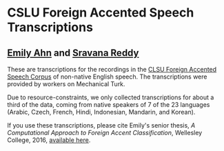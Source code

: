 # CSLU Foreign Accented Speech Transcriptions

## [Emily Ahn](https://www.linkedin.com/in/emily-ahn-50205472) and [Sravana Reddy](http://cs.wellesley.edu/~sravana/)

These are transcriptions for the  recordings in the [CLSU Foreign Accented Speech Corpus](http://www.cslu.ogi.edu/corpora/fae/) of non-native English speech. The transcriptions were provided by workers on Mechanical Turk.

Due to resource-constraints, we only collected transcriptions for about a third of the data, coming from native speakers of 7 of the 23 languages (Arabic, Czech, French, Hindi, Indonesian, Mandarin, and Korean).

If you use these transcriptions, please cite Emily's senior thesis, *A Computational Approach to Foreign Accent Classification*, Wellesley College, 2016, [available here](http://repository.wellesley.edu/thesiscollection/323/).
